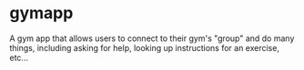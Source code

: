 # gymapp

A gym app that allows users to connect to their gym's "group" and do many things, including asking for help, looking up instructions for an exercise, etc...
